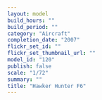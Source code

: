 ```yaml
---
layout: model
build_hours: ""
build_period: ""
category: "Aircraft"
completion_date: "2007"
flickr_set_id: ""
flickr_set_thumbnail_url: ""
model_id: "120"
publish: false
scale: "1/72"
summary: ""
title: "Hawker Hunter F6"
---
```



